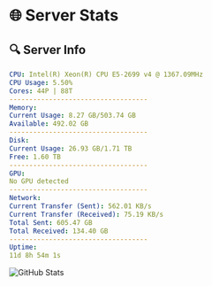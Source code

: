 # 🌐 Server Stats
## 🔍 Server Info
```yaml
CPU: Intel(R) Xeon(R) CPU E5-2699 v4 @ 1367.09MHz
CPU Usage: 5.50%
Cores: 44P | 88T
-----------------------------------
Memory:
Current Usage: 8.27 GB/503.74 GB
Available: 492.02 GB
-----------------------------------
Disk:
Current Usage: 26.93 GB/1.71 TB
Free: 1.60 TB
-----------------------------------
GPU:
No GPU detected
-----------------------------------
Network:
Current Transfer (Sent): 562.01 KB/s
Current Transfer (Received): 75.19 KB/s
Total Sent: 605.47 GB
Total Received: 134.40 GB
-----------------------------------
Uptime:
11d 8h 54m 1s
```
![GitHub Stats](https://img.shields.io/badge/Updated-2025-05-01_02:02:49-blue)